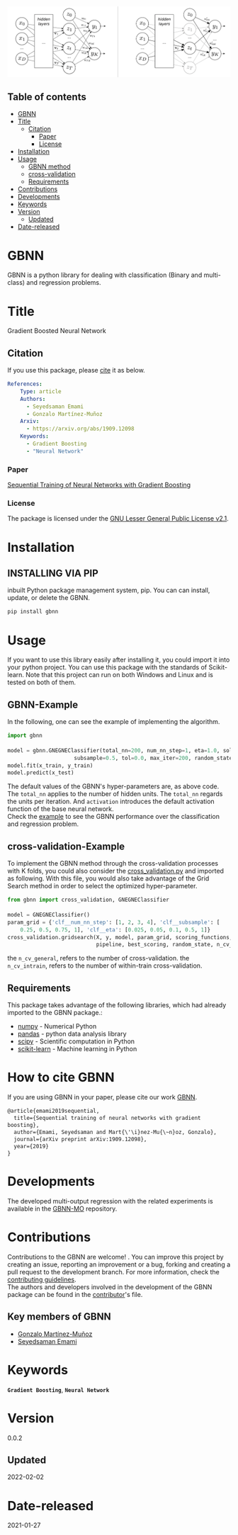 ![![alt text](https://github.com/GAA-UAM/GBNN/blob/main/doc/nn.png)](https://github.com/GAA-UAM/GBNN/blob/main/doc/nn.png)

## Table of contents
* [GBNN](#GBNN)
* [Title](#Title)
    * [Citation](#Citation)
        * [Paper](#Paper)
        * [License](#License)
* [Installation](#Installation)
* [Usage](#Usage)
   * [GBNN method](#GBNN-Example)
   * [cross-validation](#cross-validation-Exapmle)
   * [Requirements](#Requirements)
* [Contributions](#Contributions)  
* [Developments](#Developments)
* [Keywords](#Keywords)  
* [Version](#Version)  
   * [Updated](#Updated)
* [Date-released](#Date-released)      




# GBNN
GBNN is a python library for dealing with classification (Binary and multi-class) and regression problems.

# Title
Gradient Boosted Neural Network

## Citation 
If you use this package, please [cite](CITATION.cff) it as below.

```yaml
References:
    Type: article
    Authors:
      - Seyedsaman Emami
      - Gonzalo Martínez-Muñoz
    Arxiv:
      - https://arxiv.org/abs/1909.12098
    Keywords:
      - Gradient Boosting
      - "Neural Network"
```
### Paper
[Sequential Training of Neural Networks with Gradient Boosting](https://arxiv.org/abs/1909.12098)

### License
The package is licensed under the [GNU Lesser General Public License v2.1](https://github.com/GAA-UAM/GBNN/blob/main/LICENSE).

# Installation
## INSTALLING VIA PIP

inbuilt Python package management system, pip. You can can install, update, or delete the GBNN.

```bash
pip install gbnn
```

# Usage
If you want to use this library easily after installing it, you could import 
it into your python project. You can use this package with the standards of 
Scikit-learn.
Note that this project can run on both Windows and Linux and is tested on both of them.
## GBNN-Example
In the following, one can see the example of implementing the algorithm. 

```python
import gbnn

model = gbnn.GNEGNEClassifier(total_nn=200, num_nn_step=1, eta=1.0, solver='lbfgs',
                     subsample=0.5, tol=0.0, max_iter=200, random_state=None, activation='logistic')
model.fit(x_train, y_train)
model.predict(x_test)
```
The default values of the GBNN's hyper-parameters are, as above code. 
The `total_nn` applies to the number of hidden units. The `total_nn` regards the units per iteration. 
And `activation` introduces the default activation function of the base neural network.
<br/>
Check the [example](https://github.com/GAA-UAM/GBNN/tree/main/examples) to see the GBNN performance over the classification and regression problem.


## cross-validation-Example
To implement the GBNN method through the cross-validation processes with K folds, 
you could also consider the [cross_validation.py](https://github.com/GAA-UAM/GBNN/tree/main/gbnn/cross_validation.py) and imported as following.
With this file, you would also take advantage of the Grid Search method in order to select the optimized hyper-parameter.

```python
from gbnn import cross_validation, GNEGNEClassifier

model = GNEGNEClassifier()
param_grid = {'clf__num_nn_step': [1, 2, 3, 4], 'clf__subsample': [
    0.25, 0.5, 0.75, 1], 'clf__eta': [0.025, 0.05, 0.1, 0.5, 1]}
cross_validation.gridsearch(X, y, model, param_grid, scoring_functions,
                            pipeline, best_scoring, random_state, n_cv_general, n_cv_intrain)
```
the `n_cv_general`, refers to the number of cross-validation. the `n_cv_intrain`, refers to the number of within-train cross-validation.

## Requirements
This package takes advantage of the following libraries, which had already imported to the GBNN package.:
- [numpy](https://numpy.org/) - Numerical Python
- [pandas](https://pandas.pydata.org/) - python data analysis library
- [scipy](https://www.scipy.org/) - Scientific computation in Python
- [scikit-learn](https://scikit-learn.org/stable/) - Machine learning in Python

# How to cite GBNN
If you are using GBNN in your paper, please cite our work [GBNN](https://arxiv.org/abs/1909.12098).
```
@article{emami2019sequential,
  title={Sequential training of neural networks with gradient boosting},
  author={Emami, Seyedsaman and Mart{\'\i}nez-Mu{\~n}oz, Gonzalo},
  journal={arXiv preprint arXiv:1909.12098},
  year={2019}
}
```

# Developments
The developed multi-output regression with the related experiments is available in the [GBNN-MO](https://github.com/GAA-UAM/GBNN-MO) repository.

# Contributions
Contributions to the GBNN are welcome! . You can improve this project by creating an issue, 
reporting an improvement or a bug, forking and creating a pull request to the 
development branch. For more information, check the [contributing guidelines](contributing-guidelines.md).
<br/>
The authors and developers involved in the development of the GBNN package can be found in the [contributor](contributors.txt)'s file.

## Key members of GBNN

* [Gonzalo Martínez-Muñoz](https://github.com/gmarmu)
* [Seyedsaman Emami](https://github.com/samanemami)

# Keywords
**`Gradient Boosting`**, **`Neural Network`**

# Version 
0.0.2

## Updated
2022-02-02

# Date-released
2021-01-27
